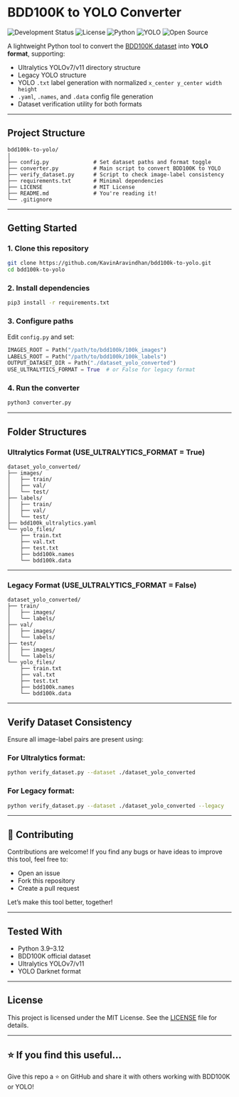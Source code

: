 # BDD100K to YOLO Converter

![Development Status](https://img.shields.io/badge/status-stable-brightgreen)
![License](https://img.shields.io/badge/license-MIT-blue)
![Python](https://img.shields.io/badge/Python-3.9%2B-purple)
![YOLO](https://img.shields.io/badge/YOLOv3--v11-compatible-green)
![Open Source](https://img.shields.io/badge/Contributions-Welcome-orange)

A lightweight Python tool to convert the [BDD100K dataset](http://bdd-data.berkeley.edu/) into **YOLO format**, supporting:
- Ultralytics YOLOv7/v11 directory structure
- Legacy YOLO structure
- YOLO `.txt` label generation with normalized `x_center y_center width height`
- `.yaml`, `.names`, and `.data` config file generation
- Dataset verification utility for both formats

---

## Project Structure

```text
bdd100k-to-yolo/
│
├── config.py              # Set dataset paths and format toggle
├── converter.py           # Main script to convert BDD100K to YOLO
├── verify_dataset.py      # Script to check image-label consistency
├── requirements.txt       # Minimal dependencies
├── LICENSE                # MIT License
├── README.md              # You're reading it!
└── .gitignore
````

---

## Getting Started

### 1. Clone this repository

```bash
git clone https://github.com/KavinAravindhan/bdd100k-to-yolo.git
cd bdd100k-to-yolo
```

### 2. Install dependencies

```bash
pip3 install -r requirements.txt
```

### 3. Configure paths

Edit `config.py` and set:

```python
IMAGES_ROOT = Path("/path/to/bdd100k/100k_images")
LABELS_ROOT = Path("/path/to/bdd100k/100k_labels")
OUTPUT_DATASET_DIR = Path("./dataset_yolo_converted")
USE_ULTRALYTICS_FORMAT = True  # or False for legacy format
```

### 4. Run the converter

```bash
python3 converter.py
```

---

## Folder Structures

### Ultralytics Format (USE_ULTRALYTICS_FORMAT = True)

```text
dataset_yolo_converted/
├── images/
│   ├── train/
│   ├── val/
│   └── test/
├── labels/
│   ├── train/
│   ├── val/
│   └── test/
├── bdd100k_ultralytics.yaml
└── yolo_files/
    ├── train.txt
    ├── val.txt
    ├── test.txt
    ├── bdd100k.names
    └── bdd100k.data
```

---

### Legacy Format (USE_ULTRALYTICS_FORMAT = False)

```text
dataset_yolo_converted/
├── train/
│   ├── images/
│   └── labels/
├── val/
│   ├── images/
│   └── labels/
├── test/
│   ├── images/
│   └── labels/
└── yolo_files/
    ├── train.txt
    ├── val.txt
    ├── test.txt
    ├── bdd100k.names
    └── bdd100k.data
```

---

## Verify Dataset Consistency

Ensure all image-label pairs are present using:

### For Ultralytics format:

```bash
python verify_dataset.py --dataset ./dataset_yolo_converted
```

### For Legacy format:

```bash
python verify_dataset.py --dataset ./dataset_yolo_converted --legacy
```

---

## 🤝 Contributing

Contributions are welcome!
If you find any bugs or have ideas to improve this tool, feel free to:

* Open an issue
* Fork this repository
* Create a pull request

Let’s make this tool better, together!

---

## Tested With

* Python 3.9–3.12
* BDD100K official dataset
* Ultralytics YOLOv7/v11
* YOLO Darknet format

---

## License

This project is licensed under the MIT License. See the [LICENSE](LICENSE) file for details.

---

## ⭐️ If you find this useful...

Give this repo a ⭐️ on GitHub and share it with others working with BDD100K or YOLO!
